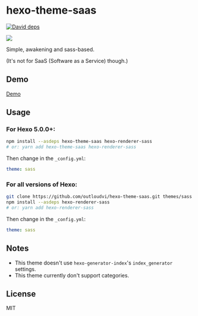 # hexo-theme-saas

[![David deps](https://img.shields.io/david/outloudvi/hexo-theme-saas.svg?style=flat)](https://david-dm.org/outloudvi/hexo-theme-saas)

[![](https://nodei.co/npm/hexo-theme-saas.png?global=true)](https://nodei.co/npm/hexo-theme-saas)

Simple, awakening and sass-based.

(It's not for SaaS (Software as a Service) though.)

## Demo

[Demo](https://outloudvi.github.io/hexo-theme-saas/)

## Usage

### For Hexo 5.0.0+:

```sh
npm install --asdeps hexo-theme-saas hexo-renderer-sass
# or: yarn add hexo-theme-saas hexo-renderer-sass
```

Then change in the `_config.yml`:

```yml
theme: sass
```

### For all versions of Hexo:

```sh
git clone https://github.com/outloudvi/hexo-theme-saas.git themes/sass
npm install --asdeps hexo-renderer-sass
# or: yarn add hexo-renderer-sass
```

Then change in the `_config.yml`:

```yml
theme: sass
```

## Notes

- This theme doesn't use `hexo-generator-index`'s `index_generator` settings.
- This theme currently don't support categories.

## License

MIT
